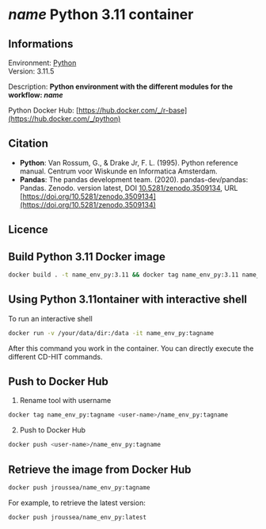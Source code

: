 # _**name**_ Python 3.11 container

## Informations

Environment: [Python](https://www.python.org/) \
Version: 3.11.5

Description: **Python environment with the different modules for the workflow: _name_**

Python Docker Hub: [https://hub.docker.com/_/r-base](https://hub.docker.com/_/python)

## Citation

* **Python**: Van Rossum, G., & Drake Jr, F. L. (1995). Python reference manual. Centrum voor Wiskunde en Informatica Amsterdam.
* **Pandas**: The pandas development team. (2020). pandas-dev/pandas: Pandas. Zenodo. version latest, DOI [10.5281/zenodo.3509134](10.5281/zenodo.3509134), URL [https://doi.org/10.5281/zenodo.3509134](https://doi.org/10.5281/zenodo.3509134)

## Licence



## Build Python 3.11 Docker image 

```bash
docker build . -t name_env_py:3.11 && docker tag name_env_py:3.11 name_env_py:latest
```

## Using Python 3.11ontainer with interactive shell

To run an interactive shell
```bash
docker run -v /your/data/dir:/data -it name_env_py:tagname
```
After this command you work in the container. You can directly execute the different CD-HIT commands.

## Push to Docker Hub
1. Rename tool with username
```bash
docker tag name_env_py:tagname <user-name>/name_env_py:tagname
```
2. Push to Docker Hub
```bash
docker push <user-name>/name_env_py:tagname
```

## Retrieve the image from Docker Hub

```bash
docker push jroussea/name_env_py:tagname
```
For example, to retrieve the latest version:
```bash
docker push jroussea/name_env_py:latest
```

